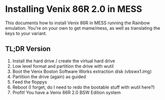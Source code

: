 # Installing Venix 86R 2.0 in MESS

This documents how to install Venix 86R in MESS running the Rainbow
emulation. You're on your own to get mame/mess, as well as translating
the keys to your variant.

## TL;DR Version

1. Install the hard drive / create the virtual hard drive
1. Low level format and partition the drive with wutil
1. Boot the Venix Boston Software Works extraction disk (vbswx1.img)
1. Partition the drive (again) as guided
1. Feed the floppys
1. Reboot (I forget, do I need to redo the bootable stuff with wutil here?)
1. Profit! You have a Venix 86R 2.0 BSW Edition system
